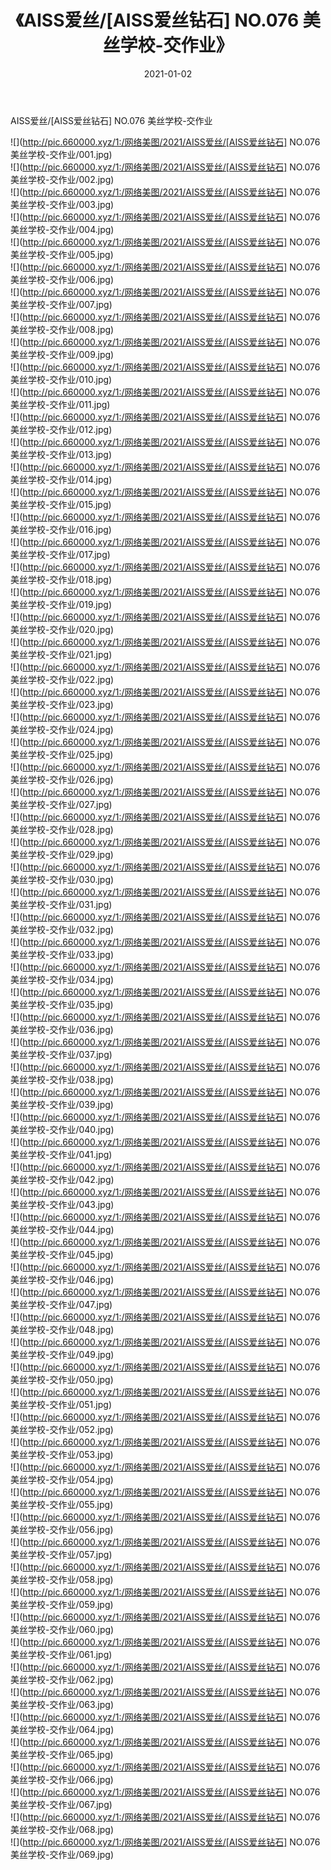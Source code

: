 ﻿---
layout: post
title:  《AISS爱丝/[AISS爱丝钻石] NO.076 美丝学校-交作业》
date:   2021-01-02
img: http://pic.660000.xyz/1:/网络美图/2021/AISS爱丝/[AISS爱丝钻石] NO.076 美丝学校-交作业/000.jpg
categories: [美女, 清纯, 唯美]
---

AISS爱丝/[AISS爱丝钻石] NO.076 美丝学校-交作业

 ![](http://pic.660000.xyz/1:/网络美图/2021/AISS爱丝/[AISS爱丝钻石] NO.076 美丝学校-交作业/001.jpg) <br>![](http://pic.660000.xyz/1:/网络美图/2021/AISS爱丝/[AISS爱丝钻石] NO.076 美丝学校-交作业/002.jpg) <br>![](http://pic.660000.xyz/1:/网络美图/2021/AISS爱丝/[AISS爱丝钻石] NO.076 美丝学校-交作业/003.jpg) <br>![](http://pic.660000.xyz/1:/网络美图/2021/AISS爱丝/[AISS爱丝钻石] NO.076 美丝学校-交作业/004.jpg) <br>![](http://pic.660000.xyz/1:/网络美图/2021/AISS爱丝/[AISS爱丝钻石] NO.076 美丝学校-交作业/005.jpg) <br>![](http://pic.660000.xyz/1:/网络美图/2021/AISS爱丝/[AISS爱丝钻石] NO.076 美丝学校-交作业/006.jpg) <br>![](http://pic.660000.xyz/1:/网络美图/2021/AISS爱丝/[AISS爱丝钻石] NO.076 美丝学校-交作业/007.jpg) <br>![](http://pic.660000.xyz/1:/网络美图/2021/AISS爱丝/[AISS爱丝钻石] NO.076 美丝学校-交作业/008.jpg) <br>![](http://pic.660000.xyz/1:/网络美图/2021/AISS爱丝/[AISS爱丝钻石] NO.076 美丝学校-交作业/009.jpg) <br>![](http://pic.660000.xyz/1:/网络美图/2021/AISS爱丝/[AISS爱丝钻石] NO.076 美丝学校-交作业/010.jpg) <br>![](http://pic.660000.xyz/1:/网络美图/2021/AISS爱丝/[AISS爱丝钻石] NO.076 美丝学校-交作业/011.jpg) <br>![](http://pic.660000.xyz/1:/网络美图/2021/AISS爱丝/[AISS爱丝钻石] NO.076 美丝学校-交作业/012.jpg) <br>![](http://pic.660000.xyz/1:/网络美图/2021/AISS爱丝/[AISS爱丝钻石] NO.076 美丝学校-交作业/013.jpg) <br>![](http://pic.660000.xyz/1:/网络美图/2021/AISS爱丝/[AISS爱丝钻石] NO.076 美丝学校-交作业/014.jpg) <br>![](http://pic.660000.xyz/1:/网络美图/2021/AISS爱丝/[AISS爱丝钻石] NO.076 美丝学校-交作业/015.jpg) <br>![](http://pic.660000.xyz/1:/网络美图/2021/AISS爱丝/[AISS爱丝钻石] NO.076 美丝学校-交作业/016.jpg) <br>![](http://pic.660000.xyz/1:/网络美图/2021/AISS爱丝/[AISS爱丝钻石] NO.076 美丝学校-交作业/017.jpg) <br>![](http://pic.660000.xyz/1:/网络美图/2021/AISS爱丝/[AISS爱丝钻石] NO.076 美丝学校-交作业/018.jpg) <br>![](http://pic.660000.xyz/1:/网络美图/2021/AISS爱丝/[AISS爱丝钻石] NO.076 美丝学校-交作业/019.jpg) <br>![](http://pic.660000.xyz/1:/网络美图/2021/AISS爱丝/[AISS爱丝钻石] NO.076 美丝学校-交作业/020.jpg) <br>![](http://pic.660000.xyz/1:/网络美图/2021/AISS爱丝/[AISS爱丝钻石] NO.076 美丝学校-交作业/021.jpg) <br>![](http://pic.660000.xyz/1:/网络美图/2021/AISS爱丝/[AISS爱丝钻石] NO.076 美丝学校-交作业/022.jpg) <br>![](http://pic.660000.xyz/1:/网络美图/2021/AISS爱丝/[AISS爱丝钻石] NO.076 美丝学校-交作业/023.jpg) <br>![](http://pic.660000.xyz/1:/网络美图/2021/AISS爱丝/[AISS爱丝钻石] NO.076 美丝学校-交作业/024.jpg) <br>![](http://pic.660000.xyz/1:/网络美图/2021/AISS爱丝/[AISS爱丝钻石] NO.076 美丝学校-交作业/025.jpg) <br>![](http://pic.660000.xyz/1:/网络美图/2021/AISS爱丝/[AISS爱丝钻石] NO.076 美丝学校-交作业/026.jpg) <br>![](http://pic.660000.xyz/1:/网络美图/2021/AISS爱丝/[AISS爱丝钻石] NO.076 美丝学校-交作业/027.jpg) <br>![](http://pic.660000.xyz/1:/网络美图/2021/AISS爱丝/[AISS爱丝钻石] NO.076 美丝学校-交作业/028.jpg) <br>![](http://pic.660000.xyz/1:/网络美图/2021/AISS爱丝/[AISS爱丝钻石] NO.076 美丝学校-交作业/029.jpg) <br>![](http://pic.660000.xyz/1:/网络美图/2021/AISS爱丝/[AISS爱丝钻石] NO.076 美丝学校-交作业/030.jpg) <br>![](http://pic.660000.xyz/1:/网络美图/2021/AISS爱丝/[AISS爱丝钻石] NO.076 美丝学校-交作业/031.jpg) <br>![](http://pic.660000.xyz/1:/网络美图/2021/AISS爱丝/[AISS爱丝钻石] NO.076 美丝学校-交作业/032.jpg) <br>![](http://pic.660000.xyz/1:/网络美图/2021/AISS爱丝/[AISS爱丝钻石] NO.076 美丝学校-交作业/033.jpg) <br>![](http://pic.660000.xyz/1:/网络美图/2021/AISS爱丝/[AISS爱丝钻石] NO.076 美丝学校-交作业/034.jpg) <br>![](http://pic.660000.xyz/1:/网络美图/2021/AISS爱丝/[AISS爱丝钻石] NO.076 美丝学校-交作业/035.jpg) <br>![](http://pic.660000.xyz/1:/网络美图/2021/AISS爱丝/[AISS爱丝钻石] NO.076 美丝学校-交作业/036.jpg) <br>![](http://pic.660000.xyz/1:/网络美图/2021/AISS爱丝/[AISS爱丝钻石] NO.076 美丝学校-交作业/037.jpg) <br>![](http://pic.660000.xyz/1:/网络美图/2021/AISS爱丝/[AISS爱丝钻石] NO.076 美丝学校-交作业/038.jpg) <br>![](http://pic.660000.xyz/1:/网络美图/2021/AISS爱丝/[AISS爱丝钻石] NO.076 美丝学校-交作业/039.jpg) <br>![](http://pic.660000.xyz/1:/网络美图/2021/AISS爱丝/[AISS爱丝钻石] NO.076 美丝学校-交作业/040.jpg) <br>![](http://pic.660000.xyz/1:/网络美图/2021/AISS爱丝/[AISS爱丝钻石] NO.076 美丝学校-交作业/041.jpg) <br>![](http://pic.660000.xyz/1:/网络美图/2021/AISS爱丝/[AISS爱丝钻石] NO.076 美丝学校-交作业/042.jpg) <br>![](http://pic.660000.xyz/1:/网络美图/2021/AISS爱丝/[AISS爱丝钻石] NO.076 美丝学校-交作业/043.jpg) <br>![](http://pic.660000.xyz/1:/网络美图/2021/AISS爱丝/[AISS爱丝钻石] NO.076 美丝学校-交作业/044.jpg) <br>![](http://pic.660000.xyz/1:/网络美图/2021/AISS爱丝/[AISS爱丝钻石] NO.076 美丝学校-交作业/045.jpg) <br>![](http://pic.660000.xyz/1:/网络美图/2021/AISS爱丝/[AISS爱丝钻石] NO.076 美丝学校-交作业/046.jpg) <br>![](http://pic.660000.xyz/1:/网络美图/2021/AISS爱丝/[AISS爱丝钻石] NO.076 美丝学校-交作业/047.jpg) <br>![](http://pic.660000.xyz/1:/网络美图/2021/AISS爱丝/[AISS爱丝钻石] NO.076 美丝学校-交作业/048.jpg) <br>![](http://pic.660000.xyz/1:/网络美图/2021/AISS爱丝/[AISS爱丝钻石] NO.076 美丝学校-交作业/049.jpg) <br>![](http://pic.660000.xyz/1:/网络美图/2021/AISS爱丝/[AISS爱丝钻石] NO.076 美丝学校-交作业/050.jpg) <br>![](http://pic.660000.xyz/1:/网络美图/2021/AISS爱丝/[AISS爱丝钻石] NO.076 美丝学校-交作业/051.jpg) <br>![](http://pic.660000.xyz/1:/网络美图/2021/AISS爱丝/[AISS爱丝钻石] NO.076 美丝学校-交作业/052.jpg) <br>![](http://pic.660000.xyz/1:/网络美图/2021/AISS爱丝/[AISS爱丝钻石] NO.076 美丝学校-交作业/053.jpg) <br>![](http://pic.660000.xyz/1:/网络美图/2021/AISS爱丝/[AISS爱丝钻石] NO.076 美丝学校-交作业/054.jpg) <br>![](http://pic.660000.xyz/1:/网络美图/2021/AISS爱丝/[AISS爱丝钻石] NO.076 美丝学校-交作业/055.jpg) <br>![](http://pic.660000.xyz/1:/网络美图/2021/AISS爱丝/[AISS爱丝钻石] NO.076 美丝学校-交作业/056.jpg) <br>![](http://pic.660000.xyz/1:/网络美图/2021/AISS爱丝/[AISS爱丝钻石] NO.076 美丝学校-交作业/057.jpg) <br>![](http://pic.660000.xyz/1:/网络美图/2021/AISS爱丝/[AISS爱丝钻石] NO.076 美丝学校-交作业/058.jpg) <br>![](http://pic.660000.xyz/1:/网络美图/2021/AISS爱丝/[AISS爱丝钻石] NO.076 美丝学校-交作业/059.jpg) <br>![](http://pic.660000.xyz/1:/网络美图/2021/AISS爱丝/[AISS爱丝钻石] NO.076 美丝学校-交作业/060.jpg) <br>![](http://pic.660000.xyz/1:/网络美图/2021/AISS爱丝/[AISS爱丝钻石] NO.076 美丝学校-交作业/061.jpg) <br>![](http://pic.660000.xyz/1:/网络美图/2021/AISS爱丝/[AISS爱丝钻石] NO.076 美丝学校-交作业/062.jpg) <br>![](http://pic.660000.xyz/1:/网络美图/2021/AISS爱丝/[AISS爱丝钻石] NO.076 美丝学校-交作业/063.jpg) <br>![](http://pic.660000.xyz/1:/网络美图/2021/AISS爱丝/[AISS爱丝钻石] NO.076 美丝学校-交作业/064.jpg) <br>![](http://pic.660000.xyz/1:/网络美图/2021/AISS爱丝/[AISS爱丝钻石] NO.076 美丝学校-交作业/065.jpg) <br>![](http://pic.660000.xyz/1:/网络美图/2021/AISS爱丝/[AISS爱丝钻石] NO.076 美丝学校-交作业/066.jpg) <br>![](http://pic.660000.xyz/1:/网络美图/2021/AISS爱丝/[AISS爱丝钻石] NO.076 美丝学校-交作业/067.jpg) <br>![](http://pic.660000.xyz/1:/网络美图/2021/AISS爱丝/[AISS爱丝钻石] NO.076 美丝学校-交作业/068.jpg) <br>![](http://pic.660000.xyz/1:/网络美图/2021/AISS爱丝/[AISS爱丝钻石] NO.076 美丝学校-交作业/069.jpg) <br>